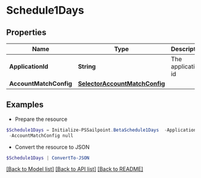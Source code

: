 # Schedule1Days
## Properties

Name | Type | Description | Notes
------------ | ------------- | ------------- | -------------
**ApplicationId** | **String** | The application id | [optional] 
**AccountMatchConfig** | [**SelectorAccountMatchConfig**](SelectorAccountMatchConfig.md) |  | [optional] 

## Examples

- Prepare the resource
```powershell
$Schedule1Days = Initialize-PSSailpoint.BetaSchedule1Days  -ApplicationId 2c91808874ff91550175097daaec161c&quot; `
 -AccountMatchConfig null
```

- Convert the resource to JSON
```powershell
$Schedule1Days | ConvertTo-JSON
```

[[Back to Model list]](../README.md#documentation-for-models) [[Back to API list]](../README.md#documentation-for-api-endpoints) [[Back to README]](../README.md)

